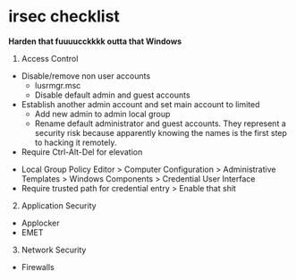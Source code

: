 # irsec checklist
**Harden that fuuuucckkkk outta that Windows**  
1. Access Control
- Disable/remove non user accounts  
  * lusrmgr.msc
  * Disable default admin and guest accounts
- Establish another admin account and set main account to limited
  * Add new admin to admin local group
  * Rename default administrator and guest accounts. They represent a security risk because apparently knowing the names is the first step to hacking it remotely.
- Require Ctrl-Alt-Del for elevation
 * Local Group Policy Editor > Computer Configuration > Administrative Templates > Windows Components > Credential User Interface
 * Require trusted path for credential entry > Enable that shit  

2. Application Security 
- Applocker
- EMET

3. Network Security
- Firewalls
